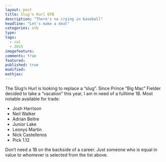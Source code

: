 ```yaml
---
layout: post
title: Slug'n Hurl OTB
description: "There's no crying in baseball"
headline: "Let's make a deal"
categories: otb
type:
tags: 
  - cal
  - 2015
imagefeature:
comments: true
featured:
published: true
modified:
mathjax:
---
```


The Slug’n Hurl is looking to replace a “slug”.  Since Prince “Big Mac” Fielder decided to take a “vacation” this year, I am in need of a fulltime 1B.  Most notable available for trade:
                                        
- Josh Harrison
- Neil Walker
- Adrian Beltre
- Junior Lake
- Leonys Martin
- Nick Castellenos
- Pick 1.12

Don’t need a 1B on the backside of a career.  Just someone who is equal in value to whomever is selected from the list above.
